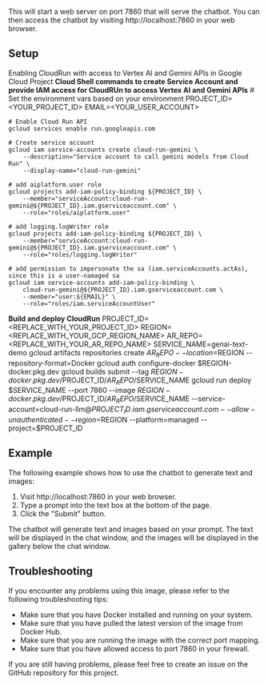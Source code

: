 
This will start a web server on port 7860 that will serve the chatbot. You can then access the chatbot by visiting http://localhost:7860 in your web browser.

## Setup
Enabling CloudRun with access to Vertex AI and Gemini APIs in Google Cloud Project
**Cloud Shell commands to create Service Account and provide IAM access for CloudRUn to access Vertex AI and Gemini APIs** 
    # Set the environment vars based on your environment
    PROJECT_ID=<YOUR_PROJECT_ID>
    EMAIL=<YOUR_USER_ACCOUNT>

    # Enable Cloud Run API
    gcloud services enable run.googleapis.com

    # Create service account
    gcloud iam service-accounts create cloud-run-gemini \
        --description="Service account to call gemini models from Cloud Run" \
        --display-name="cloud-run-gemini"

    # add aiplatform.user role
    gcloud projects add-iam-policy-binding ${PROJECT_ID} \
        --member="serviceAccount:cloud-run-gemini@${PROJECT_ID}.iam.gserviceaccount.com" \
        --role="roles/aiplatform.user"

    # add logging.logWriter role
    gcloud projects add-iam-policy-binding ${PROJECT_ID} \
        --member="serviceAccount:cloud-run-gemini@${PROJECT_ID}.iam.gserviceaccount.com" \
        --role="roles/logging.logWriter"

    # add permission to impersonate the sa (iam.serviceAccounts.actAs), since this is a user-namaged sa
    gcloud iam service-accounts add-iam-policy-binding \
        cloud-run-gemini@${PROJECT_ID}.iam.gserviceaccount.com \
        --member="user:${EMAIL}" \
        --role="roles/iam.serviceAccountUser"

**Build and deploy CloudRun** 
    PROJECT_ID=<REPLACE_WITH_YOUR_PROJECT_ID>
    REGION=<REPLACE_WITH_YOUR_GCP_REGION_NAME>
    AR_REPO=<REPLACE_WITH_YOUR_AR_REPO_NAME>
    SERVICE_NAME=genai-text-demo
    gcloud artifacts repositories create $AR_REPO --location=$REGION --repository-format=Docker
    gcloud auth configure-docker $REGION-docker.pkg.dev
    gcloud builds submit --tag $REGION-docker.pkg.dev/$PROJECT_ID/$AR_REPO/$SERVICE_NAME
    gcloud run deploy $SERVICE_NAME --port 7860 --image $REGION-docker.pkg.dev/$PROJECT_ID/$AR_REPO/$SERVICE_NAME --service-account=cloud-run-llm@$PROJECT_ID.iam.gserviceaccount.com --allow-unauthenticated --region=$REGION --platform=managed  --project=$PROJECT_ID

## Example

The following example shows how to use the chatbot to generate text and images:

1. Visit http://localhost:7860 in your web browser.
2. Type a prompt into the text box at the bottom of the page.
3. Click the "Submit" button.

The chatbot will generate text and images based on your prompt. The text will be displayed in the chat window, and the images will be displayed in the gallery below the chat window.

## Troubleshooting

If you encounter any problems using this image, please refer to the following troubleshooting tips:

* Make sure that you have Docker installed and running on your system.
* Make sure that you have pulled the latest version of the image from Docker Hub.
* Make sure that you are running the image with the correct port mapping.
* Make sure that you have allowed access to port 7860 in your firewall.

If you are still having problems, please feel free to create an issue on the GitHub repository for this project.
